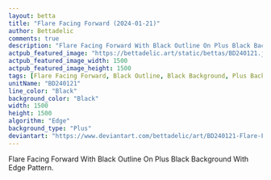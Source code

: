 ```yaml
---
layout: betta
title: "Flare Facing Forward (2024-01-21)"
author: Bettadelic
comments: true
description: "Flare Facing Forward With Black Outline On Plus Black Background With Edge Pattern."
actpub_featured_image: "https://bettadelic.art/static/bettas/BD240121.jpg"
actpub_featured_image_width: 1500
actpub_featured_image_height: 1500
tags: [Flare Facing Forward, Black Outline, Black Background, Plus Background Pattern, Edge Pattern, January 2024]
unitName: "BD240121"
line_color: "Black"
background_color: "Black"
width: 1500
height: 1500
algorithm: "Edge"
background_type: "Plus"
deviantart: "https://www.deviantart.com/bettadelic/art/BD240121-Flare-Facing-Forward-2024-01-21-1013228981"
---
```


Flare Facing Forward With Black Outline On Plus Black Background With Edge Pattern.
